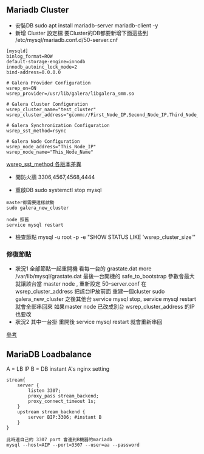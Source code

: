 ## Mariadb Cluster
* 安裝DB
sudo apt install mariadb-server mariadb-client -y
* 新增 Cluster 設定檔
要Cluster的DB都要新增下面這些到
/etc/mysql/mariadb.conf.d/50-server.cnf
```
[mysqld]
binlog_format=ROW
default-storage-engine=innodb
innodb_autoinc_lock_mode=2
bind-address=0.0.0.0

# Galera Provider Configuration
wsrep_on=ON
wsrep_provider=/usr/lib/galera/libgalera_smm.so

# Galera Cluster Configuration
wsrep_cluster_name="test_cluster"
wsrep_cluster_address="gcomm://First_Node_IP,Second_Node_IP,Third_Node_IP"

# Galera Synchronization Configuration
wsrep_sst_method=rsync

# Galera Node Configuration
wsrep_node_address="This_Node_IP"
wsrep_node_name="This_Node_Name"
```
[wsrep_sst_method 各版本差異](https://www.itread01.com/p/1405754.html)

* 開防火牆
3306,4567,4568,4444

* 重啟DB
sudo systemctl stop mysql
```
master都需要這樣啟動
sudo galera_new_cluster

node 照舊
service mysql restart
```

* 檢查節點
mysql -u root -p -e "SHOW STATUS LIKE 'wsrep_cluster_size'"

### 修復節點
* 狀況1
全部節點一起重開機
看每一台的 grastate.dat
more /var/lib/mysql/grastate.dat
最後一台開機的 safe_to_bootstrap 參數會最大
就讓該台當 master node , 重新設定 50-server.conf
在 wsrep_cluster_address 把該台IP放前面
重建一個cluster
sudo galera_new_cluster
之後其他台 
service mysql stop, service mysql restart 
就會全部串回來
如果master node 已改成別台 wsrep_cluster_address 的IP也要改
* 狀況2
其中一台掛
重開後 service mysql restart
就會重新串回

[參考](https://braineuron.app/fan-yi-ru-he-xiu-fu-mariadb-galera-cluster/)

## MariaDB Loadbalance
A = LB IP
B = DB
instant A's nginx setting
```
stream{
	server {
		listen 3307;
		proxy_pass stream_backend;
		proxy_connect_timeout 1s;
	}
	upstream stream_backend {
		server BIP:3306; #instant B
	}
}

此時連自己的 3307 port 會連到B機器的mariadb
mysql --host=AIP --port=3307 --user=aa --password
```

